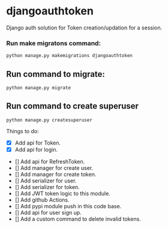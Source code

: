 # djangoauthtoken
Django auth solution for Token creation/updation for a session.

### Run make migratons command:

```
python manage.py makemigrations djangoauthtoken
```

## Run command to migrate:

```
python manage.py migrate
```

## Run command to create superuser

```
python manage.py createsuperuser
```


Things to do:

- [X] Add api for Token.
- [X] Add api for login.
- [] Add api for RefreshToken.
- [] Add manager for create user.
- [] Add manager for create token.
- [] Add serializer for user.
- [] Add serializer for token.
- [] Add JWT token logic to this module.
- [] Add github Actions.
- [] Add pypi module push in this code base.
- [] Add api for user sign up.
- [] Add a custom command to delete invalid tokens.
